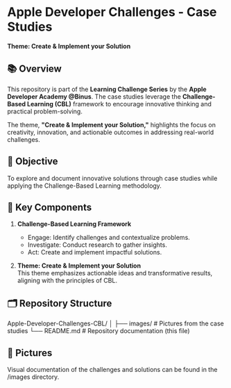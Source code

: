 # Apple Developer Challenges - Case Studies  
**Theme: Create & Implement your Solution**  

## 📚 Overview  
This repository is part of the **Learning Challenge Series** by the **Apple Developer Academy @Binus**. The case studies leverage the **Challenge-Based Learning (CBL)** framework to encourage innovative thinking and practical problem-solving.  

The theme, **"Create & Implement your Solution,"** highlights the focus on creativity, innovation, and actionable outcomes in addressing real-world challenges.  

## 🚀 Objective  
To explore and document innovative solutions through case studies while applying the Challenge-Based Learning methodology.  

## 🌟 Key Components  
1. **Challenge-Based Learning Framework**  
   - Engage: Identify challenges and contextualize problems.  
   - Investigate: Conduct research to gather insights.  
   - Act: Create and implement impactful solutions.  

2. **Theme: Create & Implement your Solution**  
   This theme emphasizes actionable ideas and transformative results, aligning with the principles of CBL.  

## 🗂️ Repository Structure  
Apple-Developer-Challenges-CBL/
│
├── images/                   # Pictures from the case studies
└── README.md                 # Repository documentation (this file)


## 📸 Pictures  
Visual documentation of the challenges and solutions can be found in the /images directory.  
